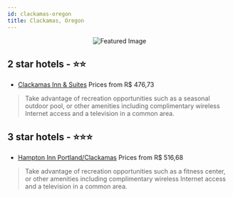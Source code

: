 ```yaml
---
id: clackamas-oregon
title: Clackamas, Oregon
---
```


<center><img src="https://i.travelapi.com/hotels/1000000/30000/26100/26007/ec0b0eb2_z.jpg" alt="Featured Image" /></center>


##  2 star hotels - ⭐️⭐️

-    [Clackamas Inn & Suites](https://us.hurb.com/hotels/clackamas/clackamas-inn-suites-JNP-JP189103?cmp=18055) Prices from R$ 476,73
   > Take advantage of recreation opportunities such as a seasonal outdoor pool, or other amenities including complimentary wireless Internet access and a television in a common area.

##  3 star hotels - ⭐️⭐️⭐️

-    [Hampton Inn Portland/Clackamas](https://us.hurb.com/hotels/clackamas/hampton-inn-portland-clackamas-JNP-JP044731?cmp=18055) Prices from R$ 516,68
   > Take advantage of recreation opportunities such as a fitness center, or other amenities including complimentary wireless Internet access and a television in a common area.
